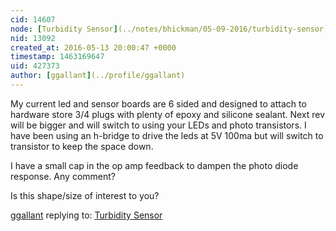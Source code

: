 ```yaml
---
cid: 14607
node: [Turbidity Sensor](../notes/bhickman/05-09-2016/turbidity-sensor)
nid: 13092
created_at: 2016-05-13 20:00:47 +0000
timestamp: 1463169647
uid: 427373
author: [ggallant](../profile/ggallant)
---
```


My current led and sensor boards are 6 sided and designed to attach to hardware store 3/4 plugs with plenty of epoxy and silicone sealant. Next rev will be bigger and will switch to using your LEDs and photo transistors. I have been using an h-bridge to drive the leds at 5V 100ma but will switch to transistor to keep the space down.

I have a small cap in the op amp feedback to dampen the photo diode response. Any comment?

Is this shape/size of interest to you?


[ggallant](../profile/ggallant) replying to: [Turbidity Sensor](../notes/bhickman/05-09-2016/turbidity-sensor)

